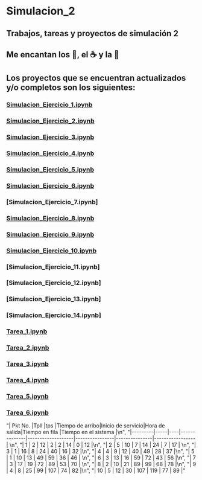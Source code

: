 # Simulacion_2
## Trabajos, tareas y proyectos de simulación 2 

## Me encantan los :taco:, el :coffee: y la :pizza:

## Los proyectos que se encuentran actualizados y/o completos son los siguientes:
  ### [Simulacion_Ejercicio_1.ipynb](https://github.com/BlaeckHardt/Simulacion_2/blob/f84838493ef0cd2bf1414c3f2cee127f8699a6f8/Simulacion_Ejercicio_1.ipynb)
  ### [Simulacion_Ejercicio_2.ipynb](https://github.com/BlaeckHardt/Simulacion_2/blob/1bb930d342b5ba1a693e8dbe2d0b9e2ff1c59c57/Simulacion_Ejercicio_2.ipynb)
  ### [Simulacion_Ejercicio_3.ipynb](https://github.com/BlaeckHardt/Simulacion_2/blob/fb86950faadca55663f05fa93ea0c8a3819293c1/Simulacion_Ejercicio_3.ipynb)
  ### [Simulacion_Ejercicio_4.ipynb](https://github.com/BlaeckHardt/Simulacion_2/blob/6e7a8b515c50156fdbe415ed7c4aa5de17fec858/Simulacion_Ejercicio_4.ipynb)
  ### [Simulacion_Ejercicio_5.ipynb](https://github.com/BlaeckHardt/Simulacion_2/blob/81b8dcebf9029df662d2ed227e3f99ea44988eb1/Simulacion_Ejercicio_5.ipynb)
  ### [Simulacion_Ejercicio_6.ipynb](https://github.com/BlaeckHardt/Simulacion_2/blob/68fc667632167cd52ae59afa5c5bc56a3961d605/Simulacion_Ejercicio_6.ipynb)
  ### [Simulacion_Ejercicio_7.ipynb]
  ### [Simulacion_Ejercicio_8.ipynb](https://github.com/BlaeckHardt/Simulacion_2/blob/adb4138de0def9b347bfccbe5c2da032cc892077/Simulacion_Ejercicio_8.ipynb)
  ### [Simulacion_Ejercicio_9.ipynb](https://github.com/BlaeckHardt/Simulacion_2/blob/49d4ba5d910a80c3682b18c00e595520176d7d2e/Simulacion_Ejercicio_9.ipynb)
  ### [Simulacion_Ejercicio_10.ipynb](https://github.com/BlaeckHardt/Simulacion_2/blob/df431684ec609d207fe2ee5bf9d0c8047bd990cf/Simulacion_Ejercicio_10.ipynb)
  ### [Simulacion_Ejercicio_11.ipynb]
  ### [Simulacion_Ejercicio_12.ipynb]
  ### [Simulacion_Ejercicio_13.ipynb]
  ### [Simulacion_Ejercicio_14.ipynb]
  ### [Tarea_1.ipynb](https://github.com/BlaeckHardt/Simulacion_2/blob/de5057424b0d18344eaf0ecac2396d5db7867673/Tarea_1.ipynb)
  ### [Tarea_2.ipynb](https://github.com/BlaeckHardt/Simulacion_2/blob/cbe397839d2750ed012deeb3384ff54ffa4a3d7d/Tarea_2.ipynb)
  ### [Tarea_3.ipynb](https://github.com/BlaeckHardt/Simulacion_2/blob/09918a817dbe7df87c68292299e4a3d6be8fd354/Tarea_3.ipynb)
  ### [Tarea_4.ipynb](https://github.com/BlaeckHardt/Simulacion_2/blob/f739dc05ff3ac91eb7a97fbb317c1e4f963c9c6c/Tarea_4.ipynb)
  ### [Tarea_5.ipynb]()
  ### [Tarea_6.ipynb]()
"| Pkt No. |Tpll  |tps  |Tiempo de arribo|Inicio de servicio|Hora de salida|Tiempo en fila |Tiempo en el sistema  |\n",
    "|---------|-----|----|--------------|-------------------|----------------|---------------|-----------------| \n",
    "|    1    |  2  | 12 |       2      |         2         |      14        |      0        |       12        |\n",
    "|    2    |  5  | 10 |       7      |         14        |      24        |      7        |       17        | \n",
    "|    3    |  1  | 16 |       8      |         24        |      40        |      16       |       32        |\n",
    "|    4    |  4  | 9  |       12     |         40        |      49        |      28       |       37        |\n",
    "|    5    |  1  | 10 |       13     |         49        |      59        |      36       |       46        | \n",
    "|    6    |  3  | 13 |       16     |         59        |      72        |      43       |       56        |\n",
    "|    7    |  3  | 17 |       19     |         72        |      89        |      53       |       70        | \n",
    "|    8    |  2  | 10 |       21     |         89        |      99        |      68       |       78        |\n",
    "|    9    |  4  | 8  |       25     |         99        |      107       |      74       |       82        |\n",
    "|   10    |  5  | 12 |       30     |         107       |      119       |      77       |       89        |"

